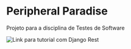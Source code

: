 # Peripheral Paradise

Projeto para a disciplina de Testes de Software

![Link para tutorial com Django Rest](https://youtu.be/gFsIGJR5R8I?si=h4JPIwBucWwBCWPM)
